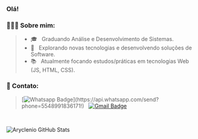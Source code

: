 

<br>

### Olá! 


<h3> 👨🏻‍💻 Sobre mim: </h3>

> - 🎓 &nbsp; Graduando Análise e Desenvolvimento de Sistemas.
> - 🤔 &nbsp; Explorando novas tecnologias e desenvolvendo soluções de Software.
> - 📚 &nbsp; Atualmente focando estudos/práticas em tecnologias Web (JS, HTML, CSS).


<h3> 📧 Contato: </h3>

> [![Whatsapp Badge](https://img.shields.io/badge/-Whatsapp-4CA143?style=flat-square&labelColor=4CA143&logo=whatsapp&logoColor=white&link=https://api.whatsapp.com/send?phone=5548991836171!)](https://api.whatsapp.com/send?phone=5548991836171!)
&nbsp;
> [![Gmail Badge](https://img.shields.io/badge/-Gmail-c14438?style=flat-square&logo=Gmail&logoColor=white&link=mailto:matttalves@gmail.com)](mailto:matttalves@gmail.com)

<br>

![Aryclenio GitHub Stats](https://github-readme-stats.vercel.app/api?username=Matheus-Alpe&show_icons=true)
